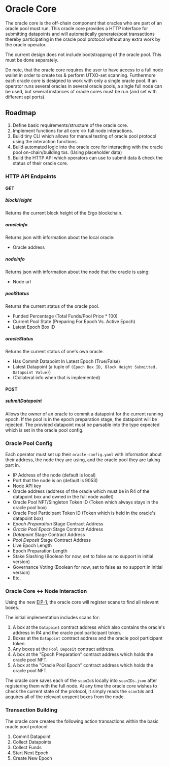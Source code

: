 # Oracle Core
The oracle core is the off-chain component that oracles who are part of an oracle pool must run. This oracle core provides a HTTP interface for submitting datapoints and will automatically generate/post transactions thereby participating in the oracle pool protocol without any extra work by the oracle operator.

The current design does not include bootstrapping of the oracle pool. This must be done separately.

Do note, that the oracle core requires the user to have access to a full node wallet in order to create txs & perform UTXO-set scanning. Furthermore each oracle core is designed to work with only a single oracle pool. If an operator runs several oracles in several oracle pools, a single full node can be used, but several instances of oracle cores must be run (and set with different api ports).


## Roadmap
1. Define basic requirements/structure of the oracle core.
2. Implement functions for all core <-> full node interactions.
3. Build tiny CLI which allows for manual testing of oracle pool protocol using the interaction functions.
4. Build automated logic into the oracle core for interacting with the oracle pool on-chain/building txs. (Using placeholder data)
5. Build the HTTP API which operators can use to submit data & check the status of their oracle core.


### HTTP API Endpoints

#### GET

##### blockHeight
Returns the current block height of the Ergo blockchain.

##### oracleInfo
Returns json with information about the local oracle:
- Oracle address

##### nodeInfo
Returns json with information about the node that the oracle is using:
- Node url

##### poolStatus
Returns the current status of the oracle pool.
- Funded Percentage (Total Funds/Pool Price * 100)
- Current Pool State (Preparing For Epoch Vs. Active Epoch)
- Latest Epoch Box ID


##### oracleStatus
Returns the current status of one's own oracle.
- Has Commit Datapoint In Latest Epoch (True/False)
- Latest Datapoint (a tuple of `(Epoch Box ID, Block Height Submitted, Datapoint Value)`)
- (Collateral info when that is implemented)


#### POST

##### submitDatapoint
Allows the owner of an oracle to commit a datapoint for the current running epoch. If the pool is in the epoch preparation stage, the datapoint will be rejected. The provided datapoint must be parsable into the type expected which is set in the oracle pool config.



### Oracle Pool Config
Each operator must set up their `oracle-config.yaml` with information about their address, the node they are using, and the oracle pool they are taking part in.

- IP Address of the node (default is local)
- Port that the node is on (default is 9053)
- Node API key
- Oracle address (address of the oracle which must be in R4 of the datapoint box and owned in the full node wallet)
- Oracle Pool NFT/Singleton Token ID (Token which always stays in the oracle pool box)
- Oracle Pool Participant Token ID (Token which is held in the oracle's datapoint box)
- *Epoch Preparation* Stage Contract Address
- *Oracle Pool Epoch* Stage Contract Address
- *Datapoint* Stage Contract Address
- *Pool Deposit* Stage Contract Address
- Live Epoch Length
- Epoch Preparation Length
- Stake Slashing (Boolean for now, set to false as no support in initial version)
- Governance Voting (Boolean for now, set to false as no support in initial version)
- Etc.



### Oracle Core <-> Node Interaction
Using the new [EIP-1](https://github.com/ergoplatform/eips/blob/master/eip-0001.md), the oracle core will register scans to find all relevant boxes.

The initial implementation includes scans for:

1. A box at the `Datapoint` contract address which also contains the oracle's address in R4 and the oracle pool participant token.
2. Boxes at the `Datapoint` contract address and the oracle pool participant token.
3. Any boxes at the `Pool Deposit` contract address.
4. A box at the "Epoch Preparation" contract address which holds the oracle pool NFT.
5. A box at the "Oracle Pool Epoch" contract address which holds the oracle pool NFT.

The oracle core saves each of the `scanId`s locally into `scanIDs.json` after registering them with the full node. At any time the oracle core wishes to check the current state of the protocol, it simply reads the `scanId`s and acquires all of the relevant unspent boxes from the node.


### Transaction Building
The oracle core creates the following action transactions within the basic oracle pool protocol:

1. Commit Datapoint
2. Collect Datapoints
3. Collect Funds
4. Start Next Epoch
5. Create New Epoch